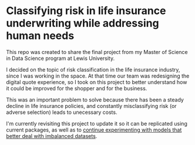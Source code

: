 # Classifying risk in life insurance underwriting while addressing human needs
This repo was created to share the final project from my Master of Science in Data Science program at Lewis University. 

I decided on the topic of risk classification in the life insurance industry, since I was working in the space. At that time our team was redesigning the digital quote experience, so I took on this project to better understand how it could be improved for the shopper and for the business. 

This was an important problem to solve because there has been a steady decline in life insurance policies, and constantly misclassifying risk (or adverse selection) leads to unecessary costs. 

I'm currently revisiting this project to update it so it can be replicated using current packages, as well as to [continue experimenting with models that better deal with imbalanced datasets]([url](https://github.com/jacobcperez15/multiclass-risk-classifier/blob/master/LIRiskClassBalanced.ipynb)https://github.com/jacobcperez15/multiclass-risk-classifier/blob/master/LIRiskClassBalanced.ipynb).
